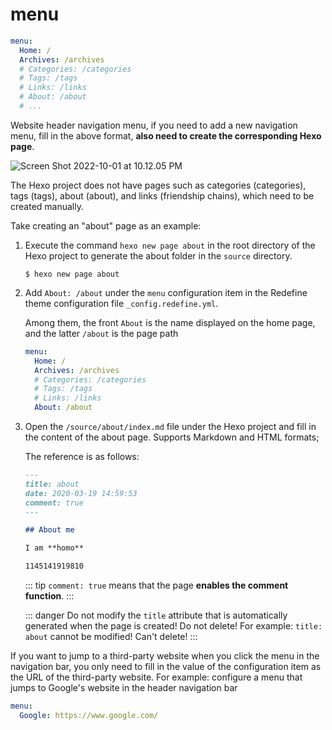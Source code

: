 # menu

````yaml
menu:
  Home: /
  Archives: /archives
  # Categories: /categories
  # Tags: /tags
  # Links: /links
  # About: /about
  # ...
````

Website header navigation menu, if you need to add a new navigation menu, fill in the above format, **also need to create the corresponding Hexo page**.

![Screen Shot 2022-10-01 at 10.12.05 PM](https://evan.beee.top/img/Screen%20Shot%202022-10-01%20at%2010.12.05%20PM.png)

The Hexo project does not have pages such as categories (categories), tags (tags), about (about), and links (friendship chains), which need to be created manually.

Take creating an "about" page as an example:

1. Execute the command `hexo new page about` in the root directory of the Hexo project to generate the about folder in the `source` directory.

   ```shell
   $ hexo new page about
   ````

2. Add `About: /about` under the `menu` configuration item in the Redefine theme configuration file `_config.redefine.yml`.

   Among them, the front `About` is the name displayed on the home page, and the latter `/about` is the page path

   ````yaml
   menu:
     Home: /
     Archives: /archives
     # Categories: /categories
     # Tags: /tags
     # Links: /links
     About: /about
   ````

3. Open the `/source/about/index.md` file under the Hexo project and fill in the content of the about page.
   Supports Markdown and HTML formats;

   The reference is as follows:

   ````markdown
   ---
   title: about
   date: 2020-03-19 14:59:53
   comment: true
   ---
   
   ## About me
   
   I am **homo**
   
   1145141919810
   ````

   ::: tip
   `comment: true` means that the page **enables the comment function**.
   :::

   ::: danger
   Do not modify the `title` attribute that is automatically generated when the page is created! Do not delete!
   For example: `title: about` cannot be modified! Can't delete!
   :::

If you want to jump to a third-party website when you click the menu in the navigation bar, you only need to fill in the value of the configuration item as the URL of the third-party website.
For example: configure a menu that jumps to Google's website in the header navigation bar

````yaml
menu:
  Google: https://www.google.com/
````
